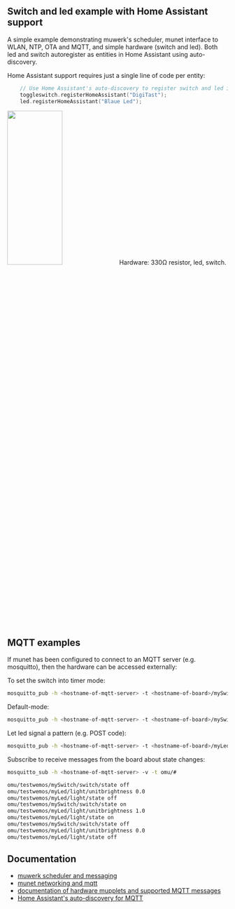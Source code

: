 ## Switch and led example with Home Assistant support

A simple example demonstrating muwerk's scheduler, munet interface to WLAN, NTP, OTA and MQTT, and simple hardware (switch and led). Both led and switch autoregister as entities in Home Assistant using auto-discovery.

Home Assistant support requires just a single line of code per entity:

```cpp
    // Use Home Assistant's auto-discovery to register switch and led in HA
    toggleswitch.registerHomeAssistant("DigiTast");
    led.registerHomeAssistant("Blaue Led");
```

<img src="https://github.com/muwerk/mupplets/blob/master/Resources/switch.png" width="50%" height="30%">
Hardware: 330Ω resistor, led, switch.

## MQTT examples

If munet has been configured to connect to an MQTT server (e.g. mosquitto), then the hardware
can be accessed externally:

To set the switch into timer mode:
```bash
mosquitto_pub -h <hostname-of-mqtt-server> -t <hostname-of-board>/mySwitch/switch/mode/set -m "timer 1000"
```

Default-mode:
```bash
mosquitto_pub -h <hostname-of-mqtt-server> -t <hostname-of-board>/mySwitch/switch/mode/set -m "default"
```

Let led signal a pattern (e.g. POST code):
```bash
mosquitto_pub -h <hostname-of-mqtt-server> -t <hostname-of-board>/myLed/light/mode/set -m "pattern +-+-+-+++-+++-+++-+-+-+---r,100"
```

Subscribe to receive messages from the board about state changes:
```bash
mosquitto_sub -h <hostname-of-mqtt-server> -v -t omu/#

omu/testwemos/mySwitch/switch/state off
omu/testwemos/myLed/light/unitbrightness 0.0
omu/testwemos/myLed/light/state off
omu/testwemos/mySwitch/switch/state on
omu/testwemos/myLed/light/unitbrightness 1.0
omu/testwemos/myLed/light/state on
omu/testwemos/mySwitch/switch/state off
omu/testwemos/myLed/light/unitbrightness 0.0
omu/testwemos/myLed/light/state off
```

## Documentation

* [muwerk scheduler and messaging](https://github.com/muwerk/muwerk)
* [munet networking and mqtt](https://github.com/muwerk/munet)
* [documentation of hardware mupplets and supported MQTT messages](https://github.com/muwerk/mupplets)
* [Home Assistant's auto-discovery for MQTT](https://www.home-assistant.io/docs/mqtt/discovery/)